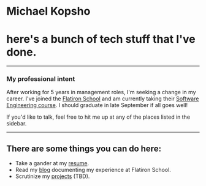 # Michael Kopsho
# here's a bunch of tech stuff that I've done.

* * *

### My professional intent
After working for 5 years in management roles, I'm seeking a change in my career. I've joined the [Flatiron School](https://flatironschool.com) and am currently taking their [Software Engineering course](https://flatironschool.com/career-courses/coding-bootcamp/atlanta#curriculum). I should graduate in late September if all goes well!

If you'd like to talk, feel free to hit me up at any of the places listed in the sidebar.

* * *

## There are some things you can do here:
* Take a gander at my [resume](./resume.html).
* Read my [blog](./blog/blog-flatiron.html) documenting my experience at Flatiron School.
* Scrutinize my [projects](./projects.html) (TBD).
